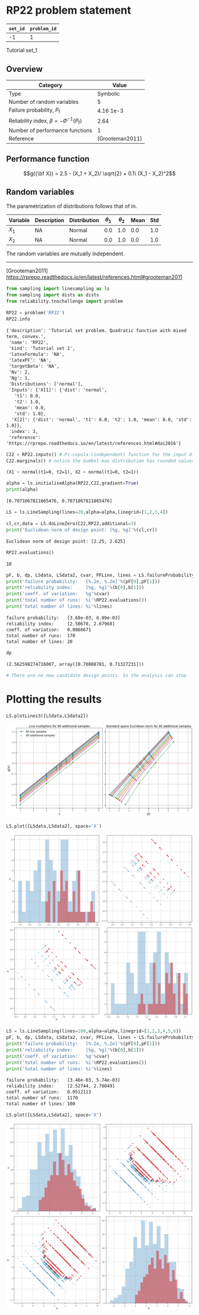 # RP22 problem statement

| `set_id` | `problem_id` |
| -------- | ------------ |
| -1        | 1            |

Tutorial set_1

## Overview

| Category                                              | Value          |
| ----------------------------------------------------- | ---------------|
| Type                                                  | Symbolic       |
| Number of random variables                            | 5              |
| Failure probability, $P_\mathrm{f}$                   | 4.16 1e-3      |
| Reliability index, $\beta=-\Phi^{-1}(P_\mathrm{f})$   | 2.64           |
| Number of performance functions                       | 1              |
| Reference                                             | [Grooteman2011]|

## Performance function

$$g({\bf X}) = 2.5 - (X_1 + X_2)/ \sqrt{2} + 0.1\ (X_1 - X_2)^2$$

## Random variables

The parametrization of distributions follows that of in.

| Variable  | Description | Distribution    | $\theta_1$    | $\theta_2$   | Mean     | Std     |
| --------- | ----------- | ----------------| ------------- | ------------ | -------- | --------| 
| $X_1$     | NA          |  Normal         | 0.0           | 1.0          | 0.0      | 1.0     |
| $X_2$     | NA          |  Normal         | 0.0           | 1.0          | 0.0      | 1.0     |

The random variables are mutually independent.

<hr>

[Grooteman2011] https://rprepo.readthedocs.io/en/latest/references.html#grooteman2011


```python
from sampling import linesampling as ls
from sampling import dists as dists
from reliability.tnochallenge import problem
```


```python
RP22 = problem('RP22')
RP22.info
```




    {'description': 'Tutorial set problem. Quadratic function with mixed term, convex.',
     'name': 'RP22',
     'kind': 'Tutorial set 1',
     'latexFormula': 'NA',
     'latexPF': 'NA',
     'targetBeta': 'NA',
     'Nv': 2,
     'Ng': 1,
     'Distributions': ['normal'],
     'Inputs': {'X[1]': {'dist': 'normal',
       't1': 0.0,
       't2': 1.0,
       'mean': 0.0,
       'std': 1.0},
      'X[2]': {'dist': 'normal', 't1': 0.0, 't2': 1.0, 'mean': 0.0, 'std': 1.0}},
     'index': 3,
     'reference': 'https://rprepo.readthedocs.io/en/latest/references.html#dai2016'}




```python
C22 = RP22.inputs() # Pi-copula (independent) function for the input distributions
C22.marginals() # notice the Gumbel-max distribution has rounded values in the table above
```




    (X1 ~ normal(t1=0, t2=1), X2 ~ normal(t1=0, t2=1))




```python
alpha = ls.initialiseAlpha(RP22,C22,gradient=True)
print(alpha)
```

    [0.7071067811865476, 0.7071067811865476]



```python
LS = ls.LineSampling(lines=20,alpha=alpha,linegrid=[1,2,3,4])
```


```python
cl,cr,data = LS.doLineZero(C22,RP22,additional=3)
print('Euclidean norm of design point: [%g, %g]'%(cl,cr))
```

    Euclidean norm of design point: [2.25, 2.625]



```python
RP22.evaluations()
```




    10




```python
pF, b, dp, LSdata, LSdata2, cvar, PFLine, lines = LS.failureProbability(C22,RP22,additional=4,seed=7)
print('failure probability:   [%.2e, %.2e]'%(pF[0],pF[1]))
print('reliability index:     [%g, %g]'%(b[0],b[1]))
print('coeff. of variation:   %g'%cvar)
print('total number of runs:  %i'%RP22.evaluations())
print('total number of lines: %i'%lines)
```

    failure probability:   [3.68e-03, 6.09e-03]
    reliability index:     [2.50678, 2.67968]
    coeff. of variation:   0.0866671
    total number of runs:  170
    total number of lines: 20



```python
dp
```




    (2.562598274716007, array([0.70088701, 0.71327231]))




```python
# There are no new candidate design points. So the analysis can stop
```

# Plotting the results


```python
LS.plotLines3([LSdata,LSdata2])
```


![png](output_12_0.png)



```python
LS.plot([LSdata,LSdata2], space='X')
```


![png](output_13_0.png)



```python
LS = ls.LineSampling(lines=100,alpha=alpha,linegrid=[1,2,3,4,5,6])
pF, b, dp, LSdata, LSdata2, cvar, PFLine, lines = LS.failureProbability(C22,RP22,additional=4,seed=7)
print('failure probability:   [%.2e, %.2e]'%(pF[0],pF[1]))
print('reliability index:     [%g, %g]'%(b[0],b[1]))
print('coeff. of variation:   %g'%cvar)
print('total number of runs:  %i'%RP22.evaluations())
print('total number of lines: %i'%lines)
```

    failure probability:   [3.46e-03, 5.74e-03]
    reliability index:     [2.52744, 2.70049]
    coeff. of variation:   0.0512113
    total number of runs:  1170
    total number of lines: 100



```python
LS.plot([LSdata,LSdata2], space='X')
```


![png](output_15_0.png)



```python

```
